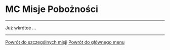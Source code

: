 # <span class="status status-list"><span class="status status-mission">MC</span> Misje Pobożności</span>
---

Już wkrótce ...

---
[Powrót do szczególnych misji](jak_powierzac_patronom_swoje_szczegolne_misje.md)
[Powrót do głównego menu](index.md)
